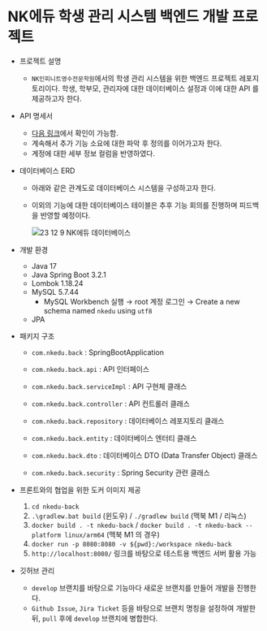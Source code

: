 # NK에듀 학생 관리 시스템 백엔드 개발 프로젝트

- 프로젝트 설명
  - `NK인피니트영수전문학원`에서의 학생 관리 시스템을 위한 백엔드 프로젝트 레포지토리이다. 학생, 학부모, 관리자에 대한 데이터베이스 설정과 이에 대한 API 를 제공하고자 한다.

- API 명세서
  - [다음 링크](https://www.notion.so/00d0bf199c184008a23bd0795b3637dc?v=08a86e2587a6418fb1a48c641bdb8865&pvs=4)에서 확인이 가능함.
  - 계속해서 추가 기능 소요에 대한 파악 후 정의를 이어가고자 한다.
  - 계정에 대한 세부 정보 컬럼을 반영하였다.

- 데이터베이스 ERD
  - 아래와 같은 관계도로 데이터베이스 시스템을 구성하고자 한다.
  - 이외의 기능에 대한 데이터베이스 테이블은 추후 기능 회의를 진행하며 피드백을 반영할 예정이다.

    ![23 12 9 NK에듀 데이터베이스](https://github.com/NKdevelop1/NK_develop_back/assets/55177359/bd3d1ca7-1c9b-4cc5-95b2-02faa4a54bf0)

- 개발 환경
  - Java 17
  - Java Spring Boot 3.2.1
  - Lombok 1.18.24
  - MySQL 5.7.44
    - MySQL Workbench 실행 → root 계정 로그인 → Create a new schema named `nkedu` using `utf8`
  - JPA

- 패키지 구조
  - `com.nkedu.back` : SpringBootApplication
  - `com.nkedu.back.api` : API 인터페이스
  - `com.nkedu.back.serviceImpl` : API 구현체 클래스
  - `com.nkedu.back.controller` : API 컨트롤러 클래스
    
  - `com.nkedu.back.repository` : 데이터베이스 레포지토리 클래스
  - `com.nkedu.back.entity` : 데이터베이스 엔터티 클래스
  - `com.nkedu.back.dto` : 데이터베이스 DTO (Data Transfer Object) 클래스

  - `com.nkedu.back.security` : Spring Security 관련 클래스

- 프론트와의 협업을 위한 도커 이미지 제공
  1. `cd nkedu-back`
  2. `.\gradlew.bat build` (윈도우) / `./gradlew build` (맥북 M1 / 리눅스)
  3. `docker build . -t nkedu-back` / `docker build . -t nkedu-back --platform linux/arm64` (맥북 M1 의 경우)
  4. `docker run -p 8080:8080 -v ${pwd}:/workspace nkedu-back`
  5. `http://localhost:8080/` 링크를 바탕으로 테스트용 백엔드 서버 활용 가능

- 깃허브 관리
  - `develop` 브랜치를 바탕으로 기능마다 새로운 브랜치를 만들어 개발을 진행한다.
  - `Github Issue`, `Jira Ticket` 등을 바탕으로 브랜치 명칭을 설정하여 개발한 뒤, `pull` 후에 `develop` 브랜치에 병합한다.
